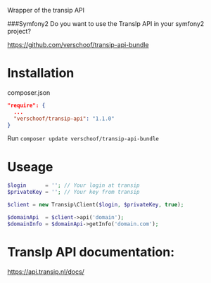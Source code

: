 Wrapper of the transip API


###Symfony2
Do you want to use the TransIp API in your symfony2 project?

https://github.com/verschoof/transip-api-bundle

Installation
============

composer.json
```json
"require": {
  ...
  "verschoof/transip-api": "1.1.0"
}
```

Run `composer update verschoof/transip-api-bundle`

Useage
======

```php
$login      = ''; // Your login at transip
$privateKey = ''; // Your key from transip

$client = new Transip\Client($login, $privateKey, true);

$domainApi  = $client->api('domain');
$domainInfo = $domainApi->getInfo('domain.com');

```

TransIp API documentation:
==========================

https://api.transip.nl/docs/

